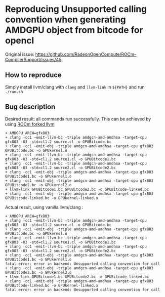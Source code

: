 # Reproducing Unsupported calling convention when generating AMDGPU object from bitcode for opencl

Original issue: https://github.com/RadeonOpenCompute/ROCm-CompilerSupport/issues/45

## How to reproduce

Simply install llvm/clang with `clang` and `llvm-link` in `${PATH}` and run `./run.sh`

## Bug description

Desired result: all commands run successfully. This can be achieved by using [ROCm forked llvm](https://github.com/RadeonOpenCompute/llvm-project/)

```
+ AMDGPU_ARCH=gfx803
+ clang -cc1 -emit-llvm-bc -triple amdgcn-amd-amdhsa -target-cpu gfx803 -O3 -std=cl1.2 source.cl -o GPUBitcode.bc
+ clang -cc1 -emit-obj -triple amdgcn-amd-amdhsa -target-cpu gfx803 GPUBitcode.bc -o GPUkernel.o
+ clang -cc1 -emit-llvm-bc -triple amdgcn-amd-amdhsa -target-cpu gfx803 -O3 -std=cl1.2 source1.cl -o GPUBitcode1.bc
+ clang -cc1 -emit-llvm-bc -triple amdgcn-amd-amdhsa -target-cpu gfx803 -O3 -std=cl1.2 source2.cl -o GPUBitcode2.bc
+ clang -cc1 -emit-obj -triple amdgcn-amd-amdhsa -target-cpu gfx803 GPUBitcode1.bc -o GPUkernel1.o
+ clang -cc1 -emit-obj -triple amdgcn-amd-amdhsa -target-cpu gfx803 GPUBitcode2.bc -o GPUkernel2.o
+ llvm-link GPUBitcode1.bc GPUBitcode2.bc -o GPUBitcode-linked.bc
+ clang -cc1 -emit-obj -triple amdgcn-amd-amdhsa -target-cpu gfx803 GPUBitcode-linked.bc -o GPUkernel-linked.o
```

Actual result, using vanilla llvm/clang :

```
+ AMDGPU_ARCH=gfx803
+ clang -cc1 -emit-llvm-bc -triple amdgcn-amd-amdhsa -target-cpu gfx803 -O3 -std=cl1.2 source.cl -o GPUBitcode.bc
+ clang -cc1 -emit-obj -triple amdgcn-amd-amdhsa -target-cpu gfx803 GPUBitcode.bc -o GPUkernel.o
+ clang -cc1 -emit-llvm-bc -triple amdgcn-amd-amdhsa -target-cpu gfx803 -O3 -std=cl1.2 source1.cl -o GPUBitcode1.bc
+ clang -cc1 -emit-llvm-bc -triple amdgcn-amd-amdhsa -target-cpu gfx803 -O3 -std=cl1.2 source2.cl -o GPUBitcode2.bc
+ clang -cc1 -emit-obj -triple amdgcn-amd-amdhsa -target-cpu gfx803 GPUBitcode1.bc -o GPUkernel1.o
fatal error: error in backend: Unsupported calling convention for call
+ clang -cc1 -emit-obj -triple amdgcn-amd-amdhsa -target-cpu gfx803 GPUBitcode2.bc -o GPUkernel2.o
+ llvm-link GPUBitcode1.bc GPUBitcode2.bc -o GPUBitcode-linked.bc
+ clang -cc1 -emit-obj -triple amdgcn-amd-amdhsa -target-cpu gfx803 GPUBitcode-linked.bc -o GPUkernel-linked.o
fatal error: error in backend: Unsupported calling convention for call
```


